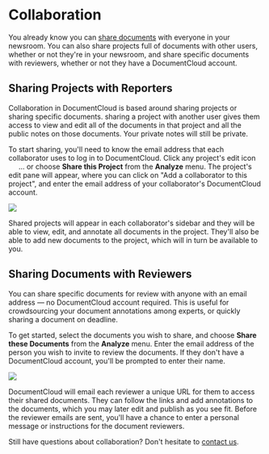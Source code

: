 # Collaboration

You already know you can [share documents](/help/privacy#access) with everyone in your newsroom. You can also share projects full of documents with other users, whether or not they're in your newsroom, and share specific documents with reviewers, whether or not they have a DocumentCloud account.

##  <span id="collaborate">Sharing Projects with Reporters</span>

Collaboration in DocumentCloud is based around sharing projects or sharing specific documents. sharing a project with another user gives them access to view and edit all of the documents in that project and all the public notes on those documents. Your private notes will still be private.

To start sharing, you'll need to know the email address that each collaborator uses to log in to DocumentCloud. Click any project's edit icon <span class="icon edit_glyph" style="padding-left:16px;position:relative;top: -2px;">&#65279;</span> ... or choose **Share this Project** from the **Analyze** menu. The project's edit pane will appear, where you can click on "Add a collaborator to this project", and enter the email address of your collaborator's DocumentCloud account.

<img src="/images/help/show_collaborator.png" class="full_line" />

Shared projects will appear in each collaborator's sidebar and they will be able to view, edit, and annotate all documents in the project. They'll also be able to add new documents to the project, which will in turn be available to you.

## <span id="reviewer">Sharing Documents with Reviewers</span>

You can share specific documents for review with anyone with an email address &mdash; no DocumentCloud account required. This is useful for crowdsourcing your document annotations among experts, or quickly sharing a document on deadline.

To get started, select the documents you wish to share, and choose **Share these Documents** from the **Analyze** menu. Enter the email address of the person you wish to invite to review the documents. If they don't have a DocumentCloud account, you'll be prompted to enter their name.

<img src="/images/help/share.png" class="full_line" />

DocumentCloud will email each reviewer a unique URL for them to access their shared documents. They can follow the links and add annotations to the documents, which you may later edit and publish as you see fit. Before the reviewer emails are sent, you'll have a chance to enter a personal message or instructions for the document reviewers.

Still have questions about collaboration? Don't hesitate to [contact us][].

[contact us]: javascript:dc.ui.Dialog.contact()
